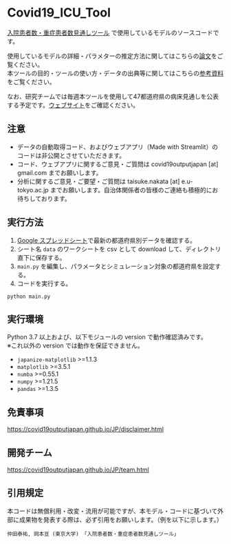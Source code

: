 # Covid19_ICU_Tool
[入院患者数・重症患者数見通しツール](https://covid19-icu-tool.herokuapp.com/) で使用しているモデルのソースコードです。  

使用しているモデルの詳細・パラメターの推定方法に関してはこちらの[論文](https://covid19outputjapan.github.io/JP/files/FujiiNakata_20210811.pdf)をご覧ください。  
本ツールの目的・ツールの使い方・データの出典等に関してはこちらの[参考資料](https://covid19outputjapan.github.io/JP/files/NakataOkamoto_Briefing_20220413.pdf)をご覧ください。  

なお、研究チームでは毎週本ツールを使用して47都道府県の病床見通しを公表する予定です。[ウェブサイト](https://covid19outputjapan.github.io/JP/index.html)をご確認ください。

## 注意
- データの自動取得コード、およびウェブアプリ（Made with Streamlit）のコードは非公開とさせていただきます。
- コード、ウェブアプリに関するご意見・ご質問は covid19outputjapan [at] gmail.com までお願いします。
- 分析に関するご意見・ご要望・ご質問は taisuke.nakata [at] e.u-tokyo.ac.jp までお願いします。自治体関係者の皆様のご連絡も積極的にお待ちしております。

## 実行方法
1. [Google スプレッドシート](https://docs.google.com/spreadsheets/d/1OOwRFo5sh_kaDQF79BdpAHhI_WXXcXpV5tj4NXYQBHk/edit?usp=sharing)で最新の都道府県別データを確認する。
2. シート名 `data` のワークシートを csv として download して、ディレクトリ直下に保存する。
3. `main.py` を編集し、パラメータとシミュレーション対象の都道府県を設定する。
4. コードを実行する。
```
python main.py
```

## 実行環境
Python 3.7 以上および、以下モジュールの version で動作確認済みです。  
※これ以外の version では動作を保証できません。

- `japanize-matplotlib` >=1.1.3
- `matplotlib` >=3.5.1
- `numba` >=0.55.1
- `numpy` >=1.21.5
- `pandas` >=1.3.5

## 免責事項
https://covid19outputjapan.github.io/JP/disclaimer.html

## 開発チーム
https://covid19outputjapan.github.io/JP/team.html

## 引用規定
本コードは無償利用・改変・流用が可能ですが、本モデル・コードに基づいて外部に成果物を発表する際は、必ず引用をお願いします。（例を以下に示します。）

`仲田泰祐, 岡本亘 (東京大学) 「入院患者数・重症患者数見通しツール」`
